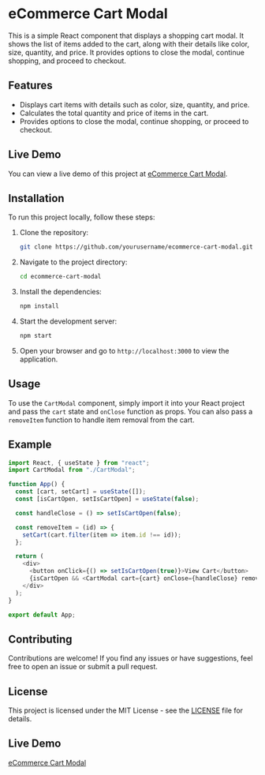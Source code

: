 
# eCommerce Cart Modal

This is a simple React component that displays a shopping cart modal. It shows the list of items added to the cart, along with their details like color, size, quantity, and price. It provides options to close the modal, continue shopping, and proceed to checkout.

## Features

- Displays cart items with details such as color, size, quantity, and price.
- Calculates the total quantity and price of items in the cart.
- Provides options to close the modal, continue shopping, or proceed to checkout.

## Live Demo

You can view a live demo of this project at [eCommerce Cart Modal](https://ecommerce-card-project.vercel.app/).

## Installation

To run this project locally, follow these steps:

1. Clone the repository:
   ```bash
   git clone https://github.com/yourusername/ecommerce-cart-modal.git
   ```

2. Navigate to the project directory:
   ```bash
   cd ecommerce-cart-modal
   ```

3. Install the dependencies:
   ```bash
   npm install
   ```

4. Start the development server:
   ```bash
   npm start
   ```

5. Open your browser and go to `http://localhost:3000` to view the application.

## Usage

To use the `CartModal` component, simply import it into your React project and pass the `cart` state and `onClose` function as props. You can also pass a `removeItem` function to handle item removal from the cart.

## Example

```javascript
import React, { useState } from "react";
import CartModal from "./CartModal";

function App() {
  const [cart, setCart] = useState([]);
  const [isCartOpen, setIsCartOpen] = useState(false);

  const handleClose = () => setIsCartOpen(false);

  const removeItem = (id) => {
    setCart(cart.filter(item => item.id !== id));
  };

  return (
    <div>
      <button onClick={() => setIsCartOpen(true)}>View Cart</button>
      {isCartOpen && <CartModal cart={cart} onClose={handleClose} removeItem={removeItem} />}
    </div>
  );
}

export default App;
```

## Contributing

Contributions are welcome! If you find any issues or have suggestions, feel free to open an issue or submit a pull request.

## License

This project is licensed under the MIT License - see the [LICENSE](LICENSE) file for details.

## Live Demo

[eCommerce Cart Modal](https://ecommerce-card-project.vercel.app/)
